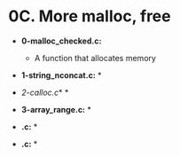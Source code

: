 # 0C. More malloc, free

* **0-malloc_checked.c:**
    * A function that allocates memory 

* **1-string_nconcat.c:**
    * 

* *2-calloc.c**
    * 

* **3-array_range.c:**
    * 

* **.c:**
    * 

* **.c:**
    * 
